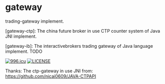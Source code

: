 # gateway

trading-gateway implement.

[gateway-ctp]: The china future broker in use CTP counter system of Java JNI implement.

[gateway-ib]: The interactivebrokers trading gateway of Java language implement. TODO

[gateway-mt5]: TODO

[![996.icu](https://img.shields.io/badge/link-996.icu-red.svg)](https://996.icu)
[![LICENSE](https://img.shields.io/badge/license-Anti%20996-blue.svg)](https://github.com/996icu/996.ICU/blob/master/LICENSE)

Thanks:
The ctp-gateway in use JNI from:
https://github.com/nicai0609/JAVA-CTPAPI
